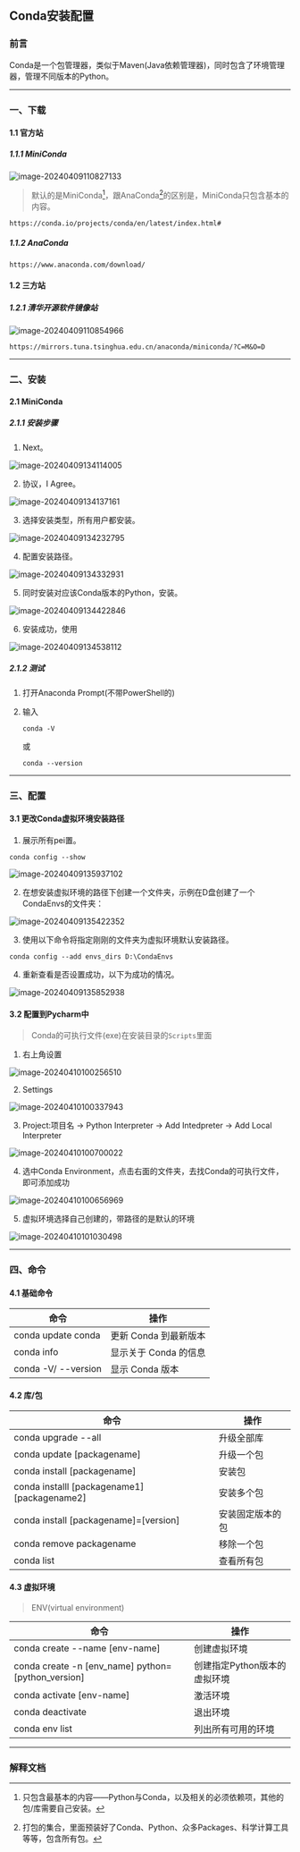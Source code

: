 ## Conda安装配置

### 前言

Conda是一个包管理器，类似于Maven(Java依赖管理器)，同时包含了环境管理器，管理不同版本的Python。



---



### 一、下载

#### 1.1 官方站

##### 1.1.1 MiniConda

![image-20240409110827133](https://typora-picture-zhao.oss-cn-beijing.aliyuncs.com/Typora/image-20240409110827133.png)

> 默认的是MiniConda[^1]，跟AnaConda[^2]的区别是，MiniConda只包含基本的内容。

```http
https://conda.io/projects/conda/en/latest/index.html#
```



##### 1.1.2 AnaConda

```http
https://www.anaconda.com/download/
```





#### 1.2 三方站

##### 1.2.1 清华开源软件镜像站

![image-20240409110854966](https://typora-picture-zhao.oss-cn-beijing.aliyuncs.com/Typora/image-20240409110854966.png)

```http
https://mirrors.tuna.tsinghua.edu.cn/anaconda/miniconda/?C=M&O=D
```



---



### 二、安装

#### 2.1 MiniConda

##### 2.1.1 安装步骤

1. Next。

![image-20240409134114005](https://typora-picture-zhao.oss-cn-beijing.aliyuncs.com/Typora/image-20240409134114005.png)

2. 协议，I Agree。

![image-20240409134137161](https://typora-picture-zhao.oss-cn-beijing.aliyuncs.com/Typora/image-20240409134137161.png)

3. 选择安装类型，所有用户都安装。

![image-20240409134232795](https://typora-picture-zhao.oss-cn-beijing.aliyuncs.com/Typora/image-20240409134232795.png)

4. 配置安装路径。

![image-20240409134332931](https://typora-picture-zhao.oss-cn-beijing.aliyuncs.com/Typora/image-20240409134332931.png)

5. 同时安装对应该Conda版本的Python，安装。

![image-20240409134422846](https://typora-picture-zhao.oss-cn-beijing.aliyuncs.com/Typora/image-20240409134422846.png)

6. 安装成功，使用	

![image-20240409134538112](https://typora-picture-zhao.oss-cn-beijing.aliyuncs.com/Typora/image-20240409134538112.png)



##### 2.1.2 测试

1. 打开Anaconda Prompt(不带PowerShell的)

2. 输入

   ```shell
   conda -V
   ```

   或

   ```shell
   conda --version
   ```

   



---



### 三、配置

#### 3.1 更改Conda虚拟环境安装路径

1. 展示所有pei置。

```shell
conda config --show
```

![image-20240409135937102](https://typora-picture-zhao.oss-cn-beijing.aliyuncs.com/Typora/image-20240409135937102.png)

2. 在想安装虚拟环境的路径下创建一个文件夹，示例在D盘创建了一个CondaEnvs的文件夹：

![image-20240409135422352](https://typora-picture-zhao.oss-cn-beijing.aliyuncs.com/Typora/image-20240409135422352.png)

3. 使用以下命令将指定刚刚的文件夹为虚拟环境默认安装路径。

```shell
conda config --add envs_dirs D:\CondaEnvs
```

4. 重新查看是否设置成功，以下为成功的情况。

![image-20240409135852938](https://typora-picture-zhao.oss-cn-beijing.aliyuncs.com/Typora/image-20240409135852938.png)





#### 3.2 配置到Pycharm中

> Conda的可执行文件(exe)在安装目录的`Scripts`里面

1. 右上角设置

![image-20240410100256510](https://typora-picture-zhao.oss-cn-beijing.aliyuncs.com/Typora/image-20240410100256510.png)

2. Settings

![image-20240410100337943](https://typora-picture-zhao.oss-cn-beijing.aliyuncs.com/Typora/image-20240410100337943.png)

3. Project:项目名 → Python Interpreter → Add Intedpreter → Add Local Interpreter

![image-20240410100700022](https://typora-picture-zhao.oss-cn-beijing.aliyuncs.com/Typora/image-20240410100700022.png)

4. 选中Conda Environment，点击右面的文件夹，去找Conda的可执行文件，即可添加成功

![image-20240410100656969](https://typora-picture-zhao.oss-cn-beijing.aliyuncs.com/Typora/image-20240410100656969.png)

5. 虚拟环境选择自己创建的，带路径的是默认的环境

![image-20240410101030498](https://typora-picture-zhao.oss-cn-beijing.aliyuncs.com/Typora/image-20240410101030498.png)



---



### 四、命令

#### 4.1 基础命令

| 命令                | 操作                  |
| ------------------- | --------------------- |
| conda update conda  | 更新 Conda 到最新版本 |
| conda info          | 显示关于 Conda 的信息 |
| conda -V/ --version | 显示 Conda 版本       |





#### 4.2 库/包

| 命令                                         | 操作             |
| -------------------------------------------- | ---------------- |
| conda upgrade --all                          | 升级全部库       |
| conda update [packagename]                   | 升级一个包       |
| conda install [packagename]                  | 安装包           |
| conda installl [packagename1] [packagename2] | 安装多个包       |
| conda install [packagename]=[version]        | 安装固定版本的包 |
| conda remove packagename                     | 移除一个包       |
| conda list                                   | 查看所有包       |





#### 4.3 虚拟环境

> ENV(virtual environment)

| 命令                                               | 操作                         |
| -------------------------------------------------- | ---------------------------- |
| conda create --name [env-name]                     | 创建虚拟环境                 |
| conda create -n [env_name] python=[python_version] | 创建指定Python版本的虚拟环境 |
| conda activate [env-name]                          | 激活环境                     |
| conda deactivate                                   | 退出环境                     |
| conda env list                                     | 列出所有可用的环境           |



----



### 解释文档

[^1]:只包含最基本的内容——Python与Conda，以及相关的必须依赖项，其他的包/库需要自己安装。
[^2]:打包的集合，里面预装好了Conda、Python、众多Packages、科学计算工具等等，包含所有包。